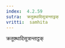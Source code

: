 ```yaml
---
index:  4.2.59
sutra:  क्रतूक्थादिसूत्रान्ताट्ठक्
vritti:  samhita 
---
```


क्रतूक्थादिसूत्रान्ताट्ठक्

